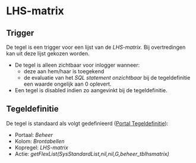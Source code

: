 # LHS-matrix

## Trigger

De tegel is een trigger voor een lijst van de *LHS-matrix*. Bij overtredingen kan uit deze lijst gekozen worden.

  * De tegel is alleen zichtbaar voor inlogger wanneer:
    * deze aan hem/haar is toegekend
    * de evaluatie van het *SQL statement onzichtbaar* bij de tegeldefinitie een waarde ongelijk aan 0 oplevert.
  * Een tegel is disabled indien zo aangevinkt bij de tegeldefinitie.

## Tegeldefinitie

De tegel is standaard als volgt gedefinieerd ([Portal Tegeldefinitie](/instellen_inrichten/portaldefinitie/portal_tegel.md)):

  *  Portaal: *Beheer*
  *  Kolom: *Brontabellen*
  *  Kopregel: *LHS-matrix*
  *  Actie: *getFlexList(SysStandardList,nil,nil,G,beheer_tblhsmatrix)*

